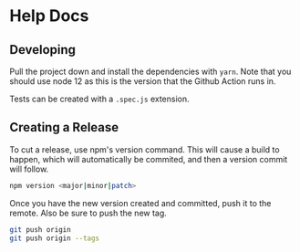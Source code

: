 # Help Docs

## Developing

Pull the project down and install the dependencies with `yarn`. Note that you should use node 12 as this is the version that the Github Action runs in.

Tests can be created with a `.spec.js` extension.

## Creating a Release

To cut a release, use npm's version command. This will cause a build to happen, which will automatically be commited, and then a version commit will follow.

```sh
npm version <major|minor|patch>
```

Once you have the new version created and committed, push it to the remote. Also be sure to push the new tag.

```sh
git push origin
git push origin --tags
```
